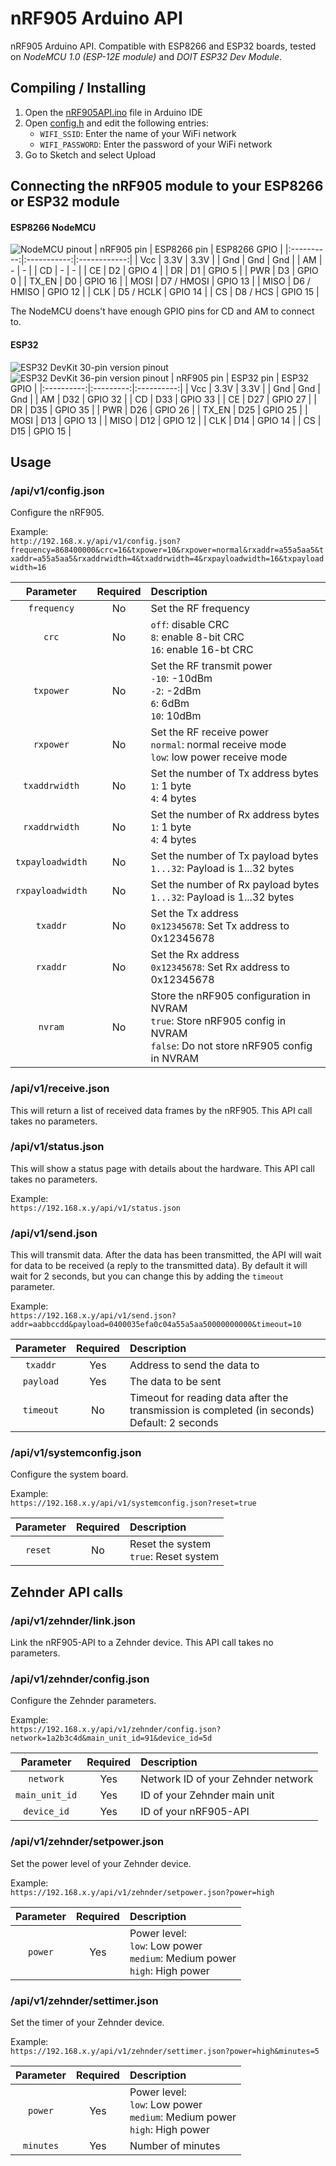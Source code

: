 # nRF905 Arduino API
nRF905 Arduino API. Compatible with ESP8266 and ESP32 boards, tested on *NodeMCU 1.0 (ESP-12E module)* and *DOIT ESP32 Dev Module*.

## Compiling / Installing
1. Open the [nRF905API.ino](https://github.com/eelcohn/nRF905-API/blob/master/src/nRF905API/nRF905API.ino) file in Arduino IDE
2. Open [config.h](https://github.com/eelcohn/nRF905-API/blob/master/src/nRF905API/config.h) and edit the following entries:
    * `WIFI_SSID`: Enter the name of your WiFi network
    * `WIFI_PASSWORD`: Enter the password of your WiFi network
3. Go to Sketch and select Upload

## Connecting the nRF905 module to your ESP8266 or ESP32 module

#### ESP8266 NodeMCU
![NodeMCU pinout](https://github.com/eelcohn/nRF905-API/blob/master/images/nodemcu_pins.png)
| nRF905 pin | ESP8266 pin | ESP8266 GPIO |
|:----------:|:-----------:|:------------:|
|     Vcc    |     3.3V    |    3.3V      |
|     Gnd    |      Gnd    |     Gnd      |
|     AM     |      -      |      -       |
|     CD     |      -      |      -       |
|     CE     |      D2     |    GPIO 4    |
|     DR     |      D1     |    GPIO 5    |
|     PWR    |      D3     |    GPIO 0    |
|    TX_EN   |      D0     |    GPIO 16   |
|    MOSI    | D7 / HMOSI  |    GPIO 13   |
|    MISO    | D6 / HMISO  |    GPIO 12   |
|     CLK    | D5 / HCLK   |    GPIO 14   |
|     CS     | D8 / HCS    |    GPIO 15   |

The NodeMCU doens't have enough GPIO pins for CD and AM to connect to.

#### ESP32
![ESP32 DevKit 30-pin version pinout](https://github.com/eelcohn/nRF905-API/blob/master/images/ESP32-DOIT-DEVKIT-V1-Board-Pinout-30-GPIOs.png)
![ESP32 DevKit 36-pin version pinout](https://github.com/eelcohn/nRF905-API/blob/master/images/ESP32-DOIT-DEVKIT-V1-Board-Pinout-36-GPIOs.jpg)
| nRF905 pin | ESP32 pin | ESP32 GPIO |
|:----------:|:---------:|:----------:|
|     Vcc    |    3.3V   |    3.3V    |
|     Gnd    |    Gnd    |    Gnd     |
|     AM     |    D32    |  GPIO 32   |
|     CD     |    D33    |  GPIO 33   |
|     CE     |    D27    |  GPIO 27   |
|     DR     |    D35    |  GPIO 35   |
|     PWR    |    D26    |  GPIO 26   |
|    TX_EN   |    D25    |  GPIO 25   |
|    MOSI    |    D13    |  GPIO 13   |
|    MISO    |    D12    |  GPIO 12   |
|     CLK    |    D14    |  GPIO 14   |
|     CS     |    D15    |  GPIO 15   |

## Usage

### /api/v1/config.json
Configure the nRF905.

Example:<br>
`http://192.168.x.y/api/v1/config.json?frequency=868400000&crc=16&txpower=10&rxpower=normal&rxaddr=a55a5aa5&txaddr=a55a5aa5&rxaddrwidth=4&txaddrwidth=4&rxpayloadwidth=16&txpayloadwidth=16`

|  Parameter     | Required | Description |
|:--------------:|:--------:|:------------|
|  `frequency`   |    No    | Set the RF frequency |
|     `crc`      |    No    | `off`: disable CRC<br>`8`: enable 8-bit CRC<br>`16`: enable 16-bt CRC |
|   `txpower`    |    No    | Set the RF transmit power<br>`-10`: -10dBm<br>`-2`: -2dBm<br>`6`: 6dBm<br>`10`: 10dBm |
|   `rxpower`    |    No    | Set the RF receive power<br>`normal`: normal receive mode<br>`low`: low power receive mode |
| `txaddrwidth`  |    No    | Set the number of Tx address bytes<br>`1`: 1 byte<br>`4`: 4 bytes |
| `rxaddrwidth`  |    No    | Set the number of Rx address bytes<br>`1`: 1 byte<br>`4`: 4 bytes |
|`txpayloadwidth`|    No    | Set the number of Tx payload bytes<br>`1...32`: Payload is 1...32 bytes |
|`rxpayloadwidth`|    No    | Set the number of Rx payload bytes<br>`1...32`: Payload is 1...32 bytes |
|    `txaddr`    |    No    | Set the Tx address<br>`0x12345678`: Set Tx address to 0x12345678 |
|    `rxaddr`    |    No    | Set the Rx address<br>`0x12345678`: Set Rx address to 0x12345678 |
|    `nvram`     |    No    | Store the nRF905 configuration in NVRAM<br>`true`: Store nRF905 config in NVRAM<br>`false`: Do not store nRF905 config in NVRAM |

### /api/v1/receive.json
This will return a list of received data frames by the nRF905. This API call takes no parameters.

### /api/v1/status.json
This will show a status page with details about the hardware. This API call takes no parameters.

Example:<br>
`https://192.168.x.y/api/v1/status.json`

### /api/v1/send.json
This will transmit data. After the data has been transmitted, the API will wait for data to be received (a reply to the transmitted data). By default it will wait for 2 seconds, but you can change this by adding the `timeout` parameter.

Example:<br>
`https://192.168.x.y/api/v1/send.json?addr=aabbccdd&payload=0400035efa0c04a55a5aa50000000000&timeout=10`

| Parameter | Required | Description |
|:---------:|:--------:|:------------|
| `txaddr`  |   Yes    | Address to send the data to |
| `payload` |   Yes    | The data to be sent |
| `timeout` |    No    | Timeout for reading data after the transmission is completed (in seconds)<br>Default: 2 seconds |

### /api/v1/systemconfig.json
Configure the system board.

Example:<br>
`https://192.168.x.y/api/v1/systemconfig.json?reset=true`

|  Parameter     | Required | Description |
|:--------------:|:--------:|:------------|
|    `reset `    |    No    | Reset the system<br>`true`: Reset system |

## Zehnder API calls

### /api/v1/zehnder/link.json

Link the nRF905-API to a Zehnder device. This API call takes no parameters.

### /api/v1/zehnder/config.json

Configure the Zehnder parameters.

Example:<br>
`https://192.168.x.y/api/v1/zehnder/config.json?network=1a2b3c4d&main_unit_id=91&device_id=5d`

|  Parameter     | Required | Description |
|:--------------:|:--------:|:------------|
|   `network`    |   Yes    | Network ID of your Zehnder network |
| `main_unit_id` |   Yes    | ID of your Zehnder main unit |
|  `device_id`   |   Yes    | ID of your nRF905-API |

### /api/v1/zehnder/setpower.json

Set the power level of your Zehnder device.

Example:<br>
`https://192.168.x.y/api/v1/zehnder/setpower.json?power=high`

|  Parameter     | Required | Description |
|:--------------:|:--------:|:------------|
|    `power`     |   Yes    | Power level:<br>`low`: Low power<br>`medium`: Medium power<br>`high`: High power |

### /api/v1/zehnder/settimer.json

Set the timer of your Zehnder device.

Example:<br>
`https://192.168.x.y/api/v1/zehnder/settimer.json?power=high&minutes=5`

|  Parameter     | Required | Description |
|:--------------:|:--------:|:------------|
|    `power`     |   Yes    | Power level:<br>`low`: Low power<br>`medium`: Medium power<br>`high`: High power |
|   `minutes`    |   Yes    | Number of minutes |

